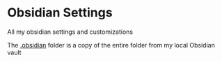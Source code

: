 # Obsidian Settings
All my obsidian settings and customizations

The [.obsidian](/.obsidian) folder is a copy of the entire folder from my local Obsidian vault
